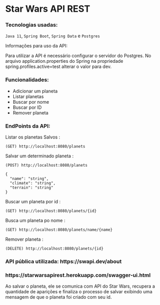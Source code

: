 # Star Wars API REST

### Tecnologias usadas:

`Java 11`, `Spring Boot`, `Spring Data` e `Postgres`

Informações para uso da API:

Para utilizar a API é necessário configurar o servidor do Postgres.
No arquivo application.properties do Spring na propriedade spring.profiles.active=test alterar o valor para dev.

<h3><b>Funcionalidades:</b></h3>

* Adicionar um planeta
* Listar planetas
* Buscar por nome
* Buscar por ID
* Remover planeta

<h3><b>EndPoints da API:</b></h3>

Listar os planetas Salvos : 

```
(GET) http://localhost:8080/planets
```

Salvar um determinado planeta : 
```
(POST) http://localhost:8080/planets 
```

```
{
  "name": "string",
  "climate": "string",
  "terrain": "string"
}
```

Buscar um planeta por id : 

```
(GET) http://localhost:8080/planets/{id}
```

Busca um planeta po nome : 

```
(GET) http://localhost:8080/planets/name/{name}
```

Remover planeta : 
```
(DELETE) http://localhost:8080/planets/{id}
```

<h3><b>API pública utilizada: https://swapi.dev/about</b></h3>

<h3><b>https://starwarsapirest.herokuapp.com/swagger-ui.html</b></h3>

Ao salvar o planeta, ele se comunica com API do Star Wars, recupera a quantidade de aparições e finaliza o processo de salvar exibindo uma mensagem de que o planeta foi criado com seu id.
